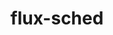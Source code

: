 ---
title: "flux-sched"
layout: cache
categories: [package, develop-2024-05-26]
meta: {"versions": ["0.33.1"], "compilers": ["gcc@=11.4.0", "gcc@=7.3.1", "gcc@=9.4.0", "oneapi@=2024.0.0"], "oss": ["amzn2", "ubuntu20.04", "ubuntu22.04"], "platforms": ["linux"], "targets": ["aarch64", "neoverse_n1", "neoverse_v1", "neoverse_v2", "ppc64le", "x86_64_v3"], "stacks": ["aws-isc", "aws-isc-aarch64", "e4s", "e4s-neoverse-v2", "e4s-neoverse_v1", "e4s-oneapi", "e4s-power", "root"], "num_specs": 8, "num_specs_by_stack": {"root": 8, "aws-isc-aarch64": 2, "aws-isc": 1, "e4s-power": 1, "e4s-neoverse_v1": 1, "e4s-neoverse-v2": 1, "e4s": 1, "e4s-oneapi": 1}}
spec_details: [{"hash": "smuc5sq2ev4b4eqh6glbgpwl2yem6iy6", "compiler": "gcc@=7.3.1", "versions": ["0.33.1"], "os": "amzn2", "platform": "linux", "target": "aarch64", "variants": ["build_system=cmake", "build_type=Release", "~cuda", "~docs", "generator=ninja", "~ipo"], "stacks": ["root", "aws-isc-aarch64"], "size": "-", "tarball": "https://binaries.spack.io/develop-2024-05-26/build_cache/linux-amzn2-aarch64/gcc-7.3.1/flux-sched-0.33.1/linux-amzn2-aarch64-gcc-7.3.1-flux-sched-0.33.1-smuc5sq2ev4b4eqh6glbgpwl2yem6iy6.spack"}, {"hash": "yn77jnm3ouh35pcaybevzjs7cg2vxkbu", "compiler": "gcc@=7.3.1", "versions": ["0.33.1"], "os": "amzn2", "platform": "linux", "target": "neoverse_n1", "variants": ["build_system=cmake", "build_type=Release", "~cuda", "~docs", "generator=ninja", "~ipo"], "stacks": ["root", "aws-isc-aarch64"], "size": "-", "tarball": "https://binaries.spack.io/develop-2024-05-26/build_cache/linux-amzn2-neoverse_n1/gcc-7.3.1/flux-sched-0.33.1/linux-amzn2-neoverse_n1-gcc-7.3.1-flux-sched-0.33.1-yn77jnm3ouh35pcaybevzjs7cg2vxkbu.spack"}, {"hash": "j34ts3c46z6lg66zn5um3ajaueronb7j", "compiler": "gcc@=7.3.1", "versions": ["0.33.1"], "os": "amzn2", "platform": "linux", "target": "x86_64_v3", "variants": ["build_system=cmake", "build_type=Release", "~cuda", "~docs", "generator=ninja", "~ipo"], "stacks": ["aws-isc", "root"], "size": "-", "tarball": "https://binaries.spack.io/develop-2024-05-26/build_cache/linux-amzn2-x86_64_v3/gcc-7.3.1/flux-sched-0.33.1/linux-amzn2-x86_64_v3-gcc-7.3.1-flux-sched-0.33.1-j34ts3c46z6lg66zn5um3ajaueronb7j.spack"}, {"hash": "xotkrmw7ye7uuwmssb43sj7quyn7l3id", "compiler": "gcc@=9.4.0", "versions": ["0.33.1"], "os": "ubuntu20.04", "platform": "linux", "target": "ppc64le", "variants": ["build_system=cmake", "build_type=Release", "~cuda", "~docs", "generator=ninja", "~ipo"], "stacks": ["root", "e4s-power"], "size": "-", "tarball": "https://binaries.spack.io/develop-2024-05-26/build_cache/linux-ubuntu20.04-ppc64le/gcc-9.4.0/flux-sched-0.33.1/linux-ubuntu20.04-ppc64le-gcc-9.4.0-flux-sched-0.33.1-xotkrmw7ye7uuwmssb43sj7quyn7l3id.spack"}, {"hash": "v3mhqo5iuyrbq6g6lcztfwddaeo2limb", "compiler": "gcc@=11.4.0", "versions": ["0.33.1"], "os": "ubuntu22.04", "platform": "linux", "target": "neoverse_v1", "variants": ["build_system=cmake", "build_type=Release", "~cuda", "~docs", "generator=ninja", "~ipo"], "stacks": ["e4s-neoverse_v1", "root"], "size": "-", "tarball": "https://binaries.spack.io/develop-2024-05-26/build_cache/linux-ubuntu22.04-neoverse_v1/gcc-11.4.0/flux-sched-0.33.1/linux-ubuntu22.04-neoverse_v1-gcc-11.4.0-flux-sched-0.33.1-v3mhqo5iuyrbq6g6lcztfwddaeo2limb.spack"}, {"hash": "3xsqvp37khjjcp4f43r44oynijl4akh4", "compiler": "gcc@=11.4.0", "versions": ["0.33.1"], "os": "ubuntu22.04", "platform": "linux", "target": "neoverse_v2", "variants": ["build_system=cmake", "build_type=Release", "~cuda", "~docs", "generator=ninja", "~ipo"], "stacks": ["root", "e4s-neoverse-v2"], "size": "-", "tarball": "https://binaries.spack.io/develop-2024-05-26/build_cache/linux-ubuntu22.04-neoverse_v2/gcc-11.4.0/flux-sched-0.33.1/linux-ubuntu22.04-neoverse_v2-gcc-11.4.0-flux-sched-0.33.1-3xsqvp37khjjcp4f43r44oynijl4akh4.spack"}, {"hash": "cvvywq7cv7qbo4lwfihojjnzzlvjpub3", "compiler": "gcc@=11.4.0", "versions": ["0.33.1"], "os": "ubuntu22.04", "platform": "linux", "target": "x86_64_v3", "variants": ["build_system=cmake", "build_type=Release", "~cuda", "~docs", "generator=ninja", "~ipo"], "stacks": ["e4s", "root"], "size": "-", "tarball": "https://binaries.spack.io/develop-2024-05-26/build_cache/linux-ubuntu22.04-x86_64_v3/gcc-11.4.0/flux-sched-0.33.1/linux-ubuntu22.04-x86_64_v3-gcc-11.4.0-flux-sched-0.33.1-cvvywq7cv7qbo4lwfihojjnzzlvjpub3.spack"}, {"hash": "yochjolwq52dy5say2umt2q5g3beyiwv", "compiler": "oneapi@=2024.0.0", "versions": ["0.33.1"], "os": "ubuntu22.04", "platform": "linux", "target": "x86_64_v3", "variants": ["build_system=cmake", "build_type=Release", "~cuda", "~docs", "generator=ninja", "~ipo"], "stacks": ["e4s-oneapi", "root"], "size": "-", "tarball": "https://binaries.spack.io/develop-2024-05-26/build_cache/linux-ubuntu22.04-x86_64_v3/oneapi-2024.0.0/flux-sched-0.33.1/linux-ubuntu22.04-x86_64_v3-oneapi-2024.0.0-flux-sched-0.33.1-yochjolwq52dy5say2umt2q5g3beyiwv.spack"}]
---